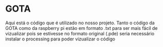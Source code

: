 # GOTA
Aqui está o código que é utilizado no nosso projeto. 
Tanto o código da GOTA como da raspberry pi estão em formato .txt para ser mais fácil de vizualizar pois se estivesse no formato original (.pde) seria necessário instalar o processing para poder vizualizar o código
